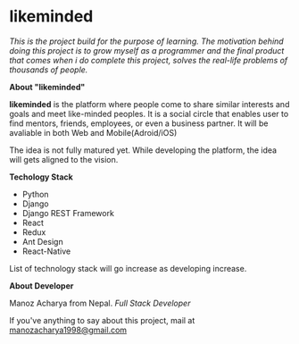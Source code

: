 # likeminded

_This is the project build for the purpose of learning. The motivation behind doing this project is to grow myself as a programmer and the final product that comes when i do complete this project, solves the real-life problems of thousands of people._

**About "likeminded"**

**likeminded** is the platform where people come to share similar interests and goals and meet like-minded peoples. It is a social circle that enables user to find mentors, friends, employees, or even a business partner. It will be avaliable in both Web and Mobile(Adroid/iOS)

The idea is not fully matured yet. While developing the platform, the idea will gets aligned to the vision.

**Techology Stack**

- Python
- Django
- Django REST Framework
- React
- Redux
- Ant Design
- React-Native

List of technology stack will go increase as developing increase.

**About Developer**

Manoz Acharya from Nepal.
_Full Stack Developer_

If you've anything to say about this project, mail at manozacharya1998@gmail.com
